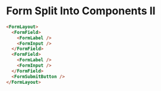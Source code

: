 # Form Split Into Components II

<div class="flex gap-10 items-start">

<!-- ./components/LoginForm.vue -->
<LoginForm />

<div class="flex-1">

```html {3|7|4|8|10|2-5|6-9|all}
<FormLayout>
  <FormField>
    <FormLabel />
    <FormInput />
  </FormField>
  <FormField>
    <FormLabel />
    <FormInput />
  </FormField>
  <FormSubmitButton />
</FormLayout>
```

</div>

</div>
